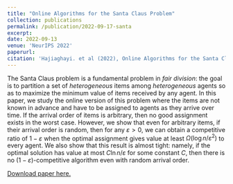 ```yaml
---
title: "Online Algorithms for the Santa Claus Problem"
collection: publications
permalink: /publication/2022-09-17-santa
excerpt: 
date: 2022-09-13
venue: 'NeurIPS 2022'
paperurl: 
citation: 'Hajiaghayi. et al (2022), Online Algorithms for the Santa Claus Problem (NeurIPS 2022)'
---
```


The Santa Claus problem is a fundamental problem in *fair division*: the goal is to partition a set of *heterogeneous* items among *heterogeneous* agents so as to maximize the minimum value of items received by any agent. In this paper, we study the online version of this problem where the items are not known in advance and have to be assigned to agents as they arrive over time. If the arrival order of items is arbitrary, then no good assignment exists in the worst case. However, we show that even for arbitrary items, if their arrival order is random, then for any $\varepsilon > 0$, we can obtain a competitive ratio of $1-\varepsilon$ when the optimal assignment gives value at least $\Omega(\log n / \varepsilon^2)$ to every agent. We also show that this result is almost tight: namely, if the optimal solution has value at most $C \ln n / \varepsilon$ for some constant $C$, then there is no $(1-\varepsilon)$-competitive algorithm even with random arrival order.

[Download paper here.](https://arxiv.org/abs/2210.07333)
